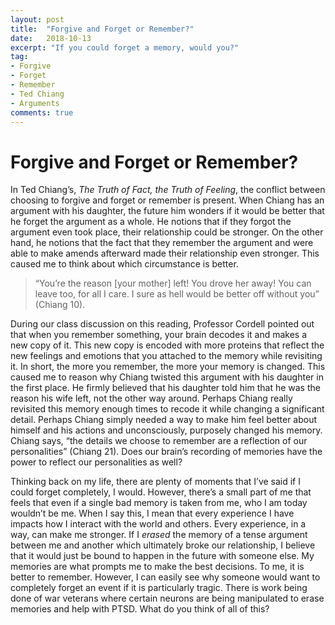 ```yaml
---
layout: post
title:  "Forgive and Forget or Remember?"
date:   2018-10-13
excerpt: "If you could forget a memory, would you?"
tag:
- Forgive 
- Forget
- Remember
- Ted Chiang
- Arguments
comments: true
---
```


# Forgive and Forget or Remember?

In Ted Chiang’s, *The Truth of Fact, the Truth of Feeling*, the conflict between choosing to forgive and forget or remember is present. When Chiang has an argument with his daughter, the future him wonders if it would be better that he forget the argument as a whole. He notions that if they forgot the argument even took place, their relationship could be stronger. On the other hand, he notions that the fact that they remember the argument and were able to make amends afterward made their relationship even stronger. This caused me to think about which circumstance is better. 

>“You’re the reason [your mother] left! You drove her away! You can leave too, for all I care. 
>I sure as hell would be better off without you” (Chiang 10).

During our class discussion on this reading, Professor Cordell pointed out that when you remember something, your brain decodes it and makes a new copy of it. This new copy is encoded with more proteins that reflect the new feelings and emotions that you attached to the memory while revisiting it. In short, the more you remember, the more your memory is changed. This caused me to reason why Chiang twisted this argument with his daughter in the first place. He firmly believed that his daughter told him that he was the reason his wife left, not the other way around. Perhaps Chiang really revisited this memory enough times to recode it while changing a significant detail. Perhaps Chiang simply needed a way to make him feel better about himself and his actions and unconsciously, purposely changed his memory. Chiang says, “the details we choose to remember are a reflection of our personalities” (Chiang 21). Does our brain’s recording of memories have the power to reflect our personalities as well?

Thinking back on my life, there are plenty of moments that I’ve said if I could forget completely, I would. However, there’s a small part of me that feels that even if a single bad memory is taken from me, who I am today wouldn’t be me. When I say this, I mean that every experience I have impacts how I interact with the world and others. Every experience, in a way, can make me stronger. If I *erased* the memory of a tense argument between me and another which ultimately broke our relationship, I believe that it would just be bound to happen in the future with someone else. My memories are what prompts me to make the best decisions. To me, it is better to remember. However, I can easily see why someone would want to completely forget an event if it is particularly tragic. There is work being done of war veterans where certain neurons are being manipulated to erase memories and help with PTSD. What do you think of all of this?
